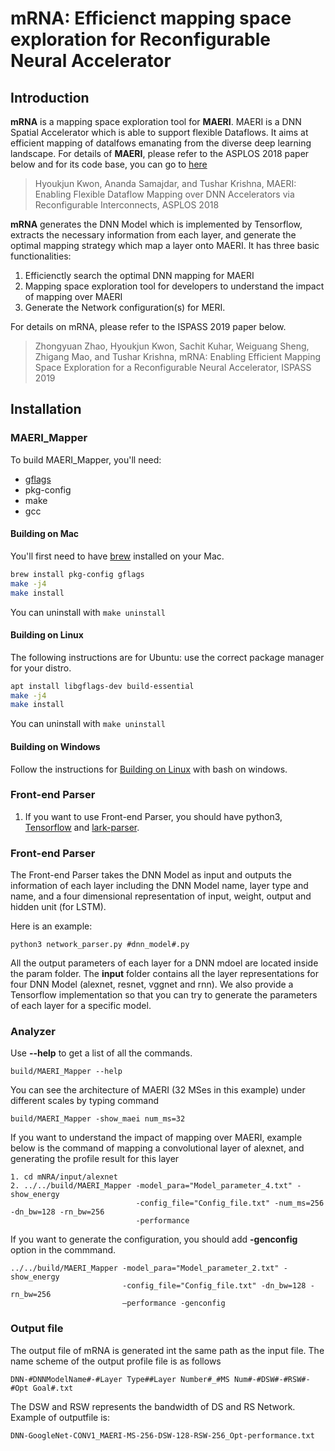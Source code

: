 # mRNA: Efficienct mapping space exploration for Reconfigurable Neural Accelerator
## Introduction
**mRNA** is a mapping space exploration tool for **MAERI**. 
MAERI is a DNN Spatial Accelerator which is able to support flexible Dataflows. It aims at efficient mapping of datalfows emanating from the diverse deep learning landscape. For details of **MAERI**, please refer to the ASPLOS 2018 paper below and for its code base, you can go to [here](https://github.com/georgia-tech-synergy-lab/maeri)

>Hyoukjun Kwon, Ananda Samajdar, and Tushar Krishna, MAERI: Enabling Flexible Dataflow Mapping over DNN Accelerators via Reconfigurable Interconnects, ASPLOS 2018

**mRNA** generates the DNN Model which is implemented by Tensorflow, extracts the necessary information from each layer, and generate the optimal mapping strategy which map a layer onto MAERI. It has three basic functionalities:

1. Efficienctly search the optimal DNN mapping for MAERI
2. Mapping space exploration tool for developers to understand the impact of mapping over MAERI
3. Generate the Network configuration(s) for MERI.

For details on mRNA, please refer to the ISPASS 2019 paper below.
>Zhongyuan Zhao, Hyoukjun Kwon, Sachit Kuhar, Weiguang Sheng, Zhigang Mao, and Tushar Krishna, mRNA: Enabling Efficient Mapping Space Exploration for a Reconfigurable Neural
Accelerator, ISPASS 2019

## Installation
### MAERI_Mapper
To build MAERI_Mapper, you'll need:
* [gflags]
* pkg-config
* make
* gcc

#### Building on Mac
You'll first need to have [brew] installed on your Mac.
```bash
brew install pkg-config gflags
make -j4
make install
```

You can uninstall with ``make uninstall``

#### Building on Linux
The following instructions are for Ubuntu: use the correct package manager for your distro.
```bash
apt install libgflags-dev build-essential
make -j4
make install
```

You can uninstall with ``make uninstall``

#### Building on Windows
Follow the instructions for [Building on Linux](#building-on-linux) with bash on windows.


### Front-end Parser
1. If you want to use Front-end Parser, you should have python3, [Tensorflow] and [lark-parser]. 


### Front-end Parser
The Front-end Parser takes the DNN Model as input and outputs the information of each layer including the DNN Model name, layer type and name, and a four dimensional representation of input, weight, output and hidden unit (for LSTM). 

Here is an example:

```
python3 network_parser.py #dnn_model#.py
```
All the output parameters of each layer for a DNN mdoel are located inside the param folder. 
The **input** folder contains all the layer representations for four DNN Model (alexnet, resnet, vggnet and rnn). 
We also provide a Tensorflow implementation so that you can try to generate the parameters of each layer for a specific model.  

### Analyzer

Use **--help** to get a list of all the commands.

```
build/MAERI_Mapper --help

```
You can see the architecture of MAERI (32 MSes in this example) under different scales by typing command

```
build/MAERI_Mapper -show_maei num_ms=32

```

If you want to understand the impact of mapping over MAERI, example below is the command of mapping a convolutional layer of alexnet, and generating the profile result for this layer

```
1. cd mNRA/input/alexnet
2. ../../build/MAERI_Mapper -model_para="Model_parameter_4.txt" -show_energy 
                            -config_file="Config_file.txt" -num_ms=256 -dn_bw=128 -rn_bw=256 
                            -performance
```
If you want to generate the configuration, you should add **-genconfig** option in the commmand.

```
../../build/MAERI_Mapper -model_para="Model_parameter_2.txt" -show_energy 
                         -config_file="Config_file.txt" -dn_bw=128 -rn_bw=256 
                         –performance -genconfig
```

### Output file
The output file of mRNA is generated int the same path as the input file. The name scheme of the output profile file is as follows

```
DNN-#DNNModelName#-#Layer Type##Layer Number#_#MS Num#-#DSW#-#RSW#-#Opt Goal#.txt

```
The DSW and RSW represents the bandwidth of DS and RS Network. Example of outputfile is: 

```
DNN-GoogleNet-CONV1_MAERI-MS-256-DSW-128-RSW-256_Opt-performance.txt

```
[Tensorflow]: https://tensorflow.google.cn/install
[lark-parser]: https://github.com/lark-parser/lark
[gflags]: https://github.com/gflags/gflags
[brew]: https://brew.sh